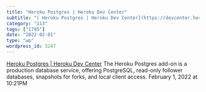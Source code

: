 ```yaml
---
title: "Heroku Postgres | Heroku Dev Center"
subtitle: "[ Heroku Postgres | Heroku Dev Center](https://devcenter.heroku.com/articles/heroku-postgresql#shari..."
category: "113"
tags: ["1795"]
date: "2022-02-01"
type: "wp"
wordpress_id: 3247
---
```

[ Heroku Postgres | Heroku Dev Center](https://devcenter.heroku.com/articles/heroku-postgresql#sharing-heroku-postgres-between-applications)
 The Heroku Postgres add-on is a production database service, offering PostgreSQL, read-only follower databases, snapshots for forks, and local client access.
February 1, 2022 at 10:21PM
